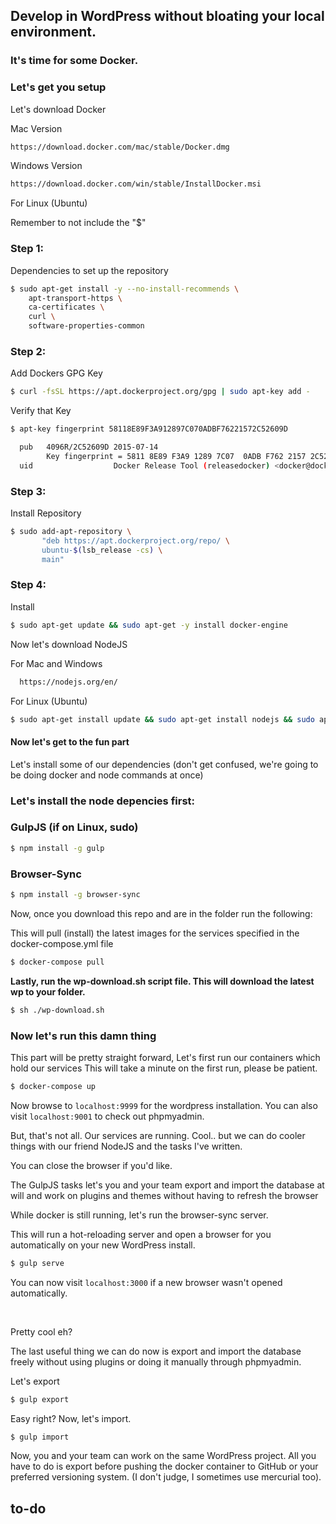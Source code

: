 ## Develop in WordPress without bloating your local environment.
### It's time for some Docker.

<h3>Let's get you setup</h3>

<p>Let's download Docker</p>
  Mac Version 
  
  ```bash
  https://download.docker.com/mac/stable/Docker.dmg
  ```
  Windows Version 
  
  ```bash
  https://download.docker.com/win/stable/InstallDocker.msi
  ```

<p>For Linux (Ubuntu)</p>
<p>Remember to not include the "$"</p>  

<h3>Step 1:</h3> Dependencies to set up the repository


```bash
$ sudo apt-get install -y --no-install-recommends \
    apt-transport-https \
    ca-certificates \
    curl \
    software-properties-common
```

<h3>Step 2:</h3> Add Dockers GPG Key

```bash
$ curl -fsSL https://apt.dockerproject.org/gpg | sudo apt-key add -
```

Verify that Key

```bash
$ apt-key fingerprint 58118E89F3A912897C070ADBF76221572C52609D

  pub   4096R/2C52609D 2015-07-14
        Key fingerprint = 5811 8E89 F3A9 1289 7C07  0ADB F762 2157 2C52 609D
  uid                  Docker Release Tool (releasedocker) <docker@docker.com>
```

<h3>Step 3:</h3> Install Repository

```bash
$ sudo add-apt-repository \
       "deb https://apt.dockerproject.org/repo/ \
       ubuntu-$(lsb_release -cs) \
       main"
```

<h3>Step 4:</h3> Install

```bash
$ sudo apt-get update && sudo apt-get -y install docker-engine
``` 

<p>Now let's download NodeJS</p>

For Mac and Windows
```bash
  https://nodejs.org/en/
```

For Linux (Ubuntu)
```bash
$ sudo apt-get install update && sudo apt-get install nodejs && sudo apt-get install npm
```

<h4>Now let's get to the fun part</h4>

Let's install some of our dependencies (don't get confused, we're going to be doing docker and node commands at once)

<h3>Let's install the node depencies first:</h3>

<h3>GulpJS (if on Linux, sudo)</h3>

```bash
$ npm install -g gulp
```

<h3>Browser-Sync</h3>

```bash
$ npm install -g browser-sync
```

Now, once you download this repo and are in the folder run the following:

This will pull (install) the latest images for the services specified in the docker-compose.yml file

```bash
$ docker-compose pull
```

<b>Lastly, run the wp-download.sh script file. This will download the latest wp to your folder.</b>

```bash
$ sh ./wp-download.sh
```

<h3>Now let's run this damn thing</h3>

This part will be pretty straight forward,
Let's first run our containers which hold our services
This will take a minute on the first run, please be patient.

```bash
$ docker-compose up
```

Now browse to `localhost:9999` for the wordpress installation.
You can also visit `localhost:9001` to check out phpmyadmin.

But, that's not all.
Our services are running. Cool.. but we can do cooler things with our friend NodeJS and the tasks I've written.

You can close the browser if you'd like.

<p>The GulpJS tasks let's you and your team export and import the database at will and work on plugins and themes without having to refresh the browser</p>

While docker is still running, let's run the browser-sync server.

This will run a hot-reloading server and open a browser for you automatically on your new WordPress install.
```bash
$ gulp serve
```

You can now visit `localhost:3000` if a new browser wasn't opened automatically.

<br>

Pretty cool eh?

The last useful thing we can do now is export and import the database freely without using plugins or doing it manually through phpmyadmin.

Let's export
```bash
$ gulp export
```

Easy right?
Now, let's import.

```bash
$ gulp import
```

Now, you and your team can work on the same WordPress project.
All you have to do is export before pushing the docker container to GitHub or your preferred versioning system. (I don't judge, I sometimes use mercurial too).

<h2>to-do</h2>
